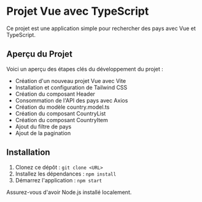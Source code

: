 # Projet Vue avec TypeScript

Ce projet est une application simple pour rechercher des pays avec Vue et TypeScript.

## Aperçu du Projet

Voici un aperçu des étapes clés du développement du projet :

- Création d'un nouveau projet Vue avec Vite
- Installation et configuration de Tailwind CSS
- Création du composant Header
- Consommation de l'API des pays avec Axios
- Création du modèle country.model.ts
- Création du composant CountryList
- Création du composant CountryItem
- Ajout du filtre de pays
- Ajout de la pagination

## Installation

1. Clonez ce dépôt : `git clone <URL>`
2. Installez les dépendances : `npm install`
3. Démarrez l'application : `npm start`

Assurez-vous d'avoir Node.js installé localement.
